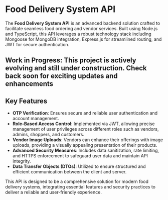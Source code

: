 # Food Delivery System API

The **Food Delivery System API** is an advanced backend solution crafted to facilitate seamless food ordering and vendor services. Built using Node.js and TypeScript, this API leverages a robust technology stack including Mongoose for MongoDB integration, Express.js for streamlined routing, and JWT for secure authentication.

## Work in Progress: This project is actively evolving and still under construction. Check back soon for exciting updates and enhancements

## Key Features

- **OTP Verification**: Ensures secure and reliable user authentication and account management.
- **Role-Based Access Control**: Implemented via JWT, allowing precise management of user privileges across different roles such as vendors, admins, shoppers, and customers.
- **Vendor Image Uploads**: Vendors can enhance their offerings with image uploads, providing a visually appealing presentation of their products.
- **Advanced Security Measures**: Includes data sanitization, rate limiting, and HTTPS enforcement to safeguard user data and maintain API integrity.
- **Data Transfer Objects (DTOs)**: Utilized to ensure structured and efficient communication between the client and server.

This API is designed to be a comprehensive solution for modern food delivery systems, integrating essential features and security practices to deliver a reliable and user-friendly experience.
